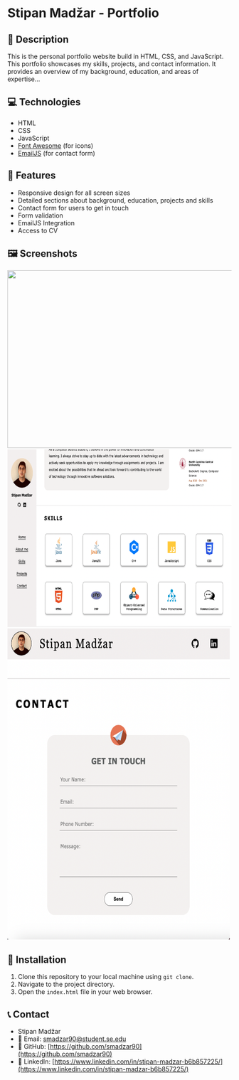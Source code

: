 # Stipan Madžar - Portfolio

## 📄  Description

This is the personal portfolio website build in HTML, CSS, and JavaScript. This portfolio showcases my skills, projects, and contact information. 
It provides an overview of my background, education, and areas of expertise...

## 💻  Technologies

- HTML
- CSS
- JavaScript
- [Font Awesome](https://fontawesome.com/) (for icons)
- [EmailJS](https://www.emailjs.com/) (for contact form)

## 🌟  Features

- Responsive design for all screen sizes
- Detailed sections about background, education, projects and skills
- Contact form for users to get in touch
- Form validation
- EmailJS Integration
- Access to CV

## 🖼️  Screenshots

<img src="screenshots/screenshot1.png" width="750" height="400" />
<img src="screenshots/screenshot2.png" width="750" height="400" />
<img src="screenshots/screenshot3.png" width="500" height="700" />


## 🔧  Installation

1. Clone this repository to your local machine using `git clone`.
2. Navigate to the project directory.
3. Open the `index.html` file in your web browser.

## 📞  Contact

- Stipan Madžar
- 📧 Email: smadzar90@student.se.edu
- 💼 GitHub: [https://github.com/smadzar90](https://github.com/smadzar90)
- 💬 LinkedIn: [https://www.linkedin.com/in/stipan-madzar-b6b857225/](https://www.linkedin.com/in/stipan-madzar-b6b857225/)
